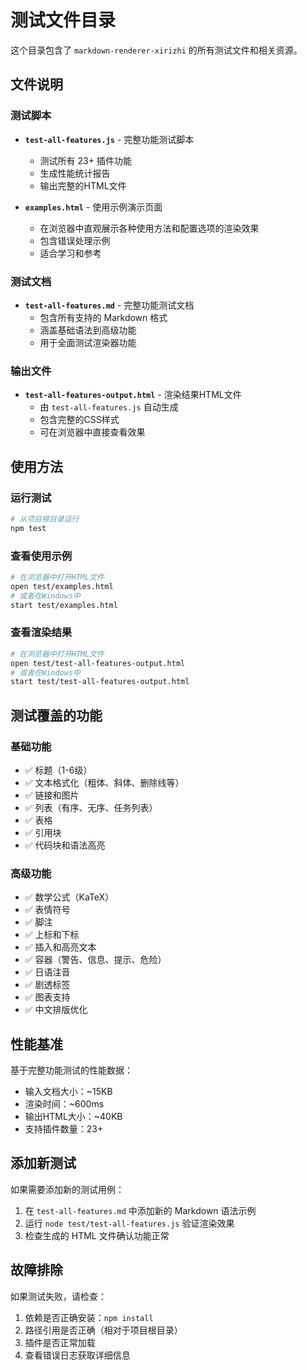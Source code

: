 # 测试文件目录

这个目录包含了 `markdown-renderer-xirizhi` 的所有测试文件和相关资源。

## 文件说明

### 测试脚本

- **`test-all-features.js`** - 完整功能测试脚本
  - 测试所有 23+ 插件功能
  - 生成性能统计报告
  - 输出完整的HTML文件



- **`examples.html`** - 使用示例演示页面
  - 在浏览器中直观展示各种使用方法和配置选项的渲染效果
  - 包含错误处理示例
  - 适合学习和参考

### 测试文档

- **`test-all-features.md`** - 完整功能测试文档
  - 包含所有支持的 Markdown 格式
  - 涵盖基础语法到高级功能
  - 用于全面测试渲染器功能

### 输出文件

- **`test-all-features-output.html`** - 渲染结果HTML文件
  - 由 `test-all-features.js` 自动生成
  - 包含完整的CSS样式
  - 可在浏览器中直接查看效果

## 使用方法

### 运行测试
```bash
# 从项目根目录运行
npm test
```

### 查看使用示例
```bash
# 在浏览器中打开HTML文件
open test/examples.html
# 或者在Windows中
start test/examples.html
```

### 查看渲染结果
```bash
# 在浏览器中打开HTML文件
open test/test-all-features-output.html
# 或者在Windows中
start test/test-all-features-output.html
```

## 测试覆盖的功能

### 基础功能
- ✅ 标题（1-6级）
- ✅ 文本格式化（粗体、斜体、删除线等）
- ✅ 链接和图片
- ✅ 列表（有序、无序、任务列表）
- ✅ 表格
- ✅ 引用块
- ✅ 代码块和语法高亮

### 高级功能
- ✅ 数学公式（KaTeX）
- ✅ 表情符号
- ✅ 脚注
- ✅ 上标和下标
- ✅ 插入和高亮文本
- ✅ 容器（警告、信息、提示、危险）
- ✅ 日语注音
- ✅ 剧透标签
- ✅ 图表支持
- ✅ 中文排版优化

## 性能基准

基于完整功能测试的性能数据：
- 输入文档大小：~15KB
- 渲染时间：~600ms
- 输出HTML大小：~40KB
- 支持插件数量：23+

## 添加新测试

如果需要添加新的测试用例：

1. 在 `test-all-features.md` 中添加新的 Markdown 语法示例
2. 运行 `node test/test-all-features.js` 验证渲染效果
3. 检查生成的 HTML 文件确认功能正常

## 故障排除

如果测试失败，请检查：

1. 依赖是否正确安装：`npm install`
2. 路径引用是否正确（相对于项目根目录）
3. 插件是否正常加载
4. 查看错误日志获取详细信息